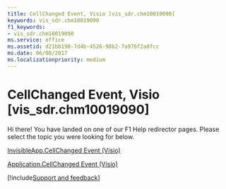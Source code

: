 ```yaml
---
title: CellChanged Event, Visio [vis_sdr.chm10019090]
keywords: vis_sdr.chm10019090
f1_keywords:
- vis_sdr.chm10019090
ms.service: office
ms.assetid: d21bb198-7d4b-4526-98b2-7a976f2a8fcc
ms.date: 06/08/2017
ms.localizationpriority: medium
---
```



# CellChanged Event, Visio [vis_sdr.chm10019090]

Hi there! You have landed on one of our F1 Help redirector pages. Please select the topic you were looking for below.

[InvisibleApp.CellChanged Event (Visio)](https://msdn.microsoft.com/library/6fbb3f63-db6f-6937-7ace-97bf9241615a%28Office.15%29.aspx)

[Application.CellChanged Event (Visio)](https://msdn.microsoft.com/library/8c07be33-8d0d-4957-7f08-daef8b798f28%28Office.15%29.aspx)

[!include[Support and feedback](~/includes/feedback-boilerplate.md)]